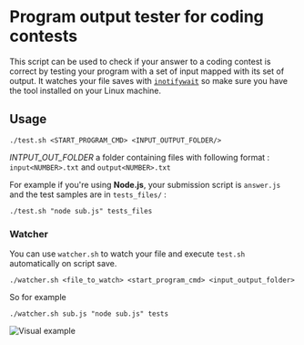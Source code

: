 # Program output tester for coding contests

This script can be used to check if your answer to a coding contest is correct by testing your program with a set of input mapped with its set of output.
It watches your file saves with [`inotifywait`](https://linux.die.net/man/1/inotifywait) so make sure you have the tool installed on your Linux machine.

## Usage

```
./test.sh <START_PROGRAM_CMD> <INPUT_OUTPUT_FOLDER/>
```

*INTPUT_OUT_FOLDER* a folder containing files with following format : `input<NUMBER>.txt` and `output<NUMBER>.txt`

For example if you're using **Node.js**, your submission script is `answer.js` and the test samples are in `tests_files/` :

```
./test.sh "node sub.js" tests_files
```

### Watcher

You can use `watcher.sh` to watch your file and execute `test.sh` automatically on script save.

```
./watcher.sh <file_to_watch> <start_program_cmd> <input_output_folder>
```

So for example

```
./watcher.sh sub.js "node sub.js" tests
```

![Visual example](https://i.imgur.com/Mopj1zE.png)